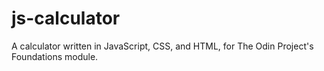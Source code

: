 # js-calculator
A calculator written in JavaScript, CSS, and HTML, for The Odin Project's Foundations module.
